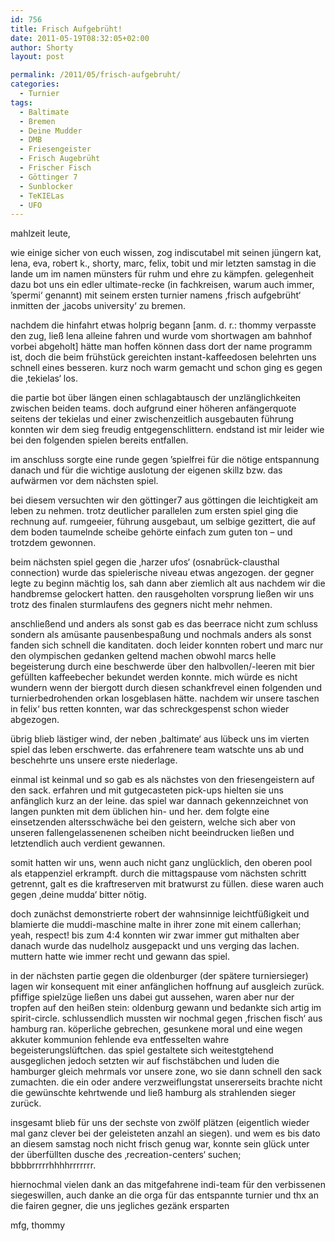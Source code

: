 ```yaml
---
id: 756
title: Frisch Aufgebrüht!
date: 2011-05-19T08:32:05+02:00
author: Shorty
layout: post

permalink: /2011/05/frisch-aufgebruht/
categories:
  - Turnier
tags:
  - Baltimate
  - Bremen
  - Deine Mudder
  - DMB
  - Friesengeister
  - Frisch Augebrüht
  - Frischer Fisch
  - Göttinger 7
  - Sunblocker
  - TeKIELas
  - UFO
---
```

mahlzeit leute,

wie einige sicher von euch wissen, zog indiscutabel mit seinen jüngern kat, lena, eva, robert k., shorty, marc, felix, tobit und mir letzten samstag in die lande um im namen münsters für ruhm und ehre zu kämpfen. gelegenheit dazu bot uns ein edler ultimate-recke (in fachkreisen, warum auch immer, &#8217;spermi&#8216; genannt) mit seinem ersten turnier namens &#8218;frisch aufgebrüht&#8216; inmitten der &#8218;jacobs university&#8216; zu bremen.

nachdem die hinfahrt etwas holprig begann [anm. d. r.: thommy <!--more-->verpasste den zug, ließ lena alleine fahren und wurde vom shortwagen am bahnhof vorbei abgeholt] hätte man hoffen können dass dort der name programm ist, doch die beim frühstück gereichten instant-kaffeedosen belehrten uns schnell eines besseren. kurz noch warm gemacht und schon ging es gegen die &#8218;tekielas&#8216; los.

die partie bot über längen einen schlagabtausch der unzlänglichkeiten zwischen beiden teams. doch aufgrund einer höheren anfängerquote seitens der tekielas und einer zwischenzeitlich ausgebauten führung konnten wir dem sieg freudig entgegenschlittern. endstand ist mir leider wie bei den folgenden spielen bereits entfallen.

im anschluss sorgte eine runde gegen &#8217;spielfrei für die nötige entspannung danach und für die wichtige auslotung der eigenen skillz bzw. das aufwärmen vor dem nächsten spiel.

bei diesem versuchten wir den göttinger7 aus göttingen die leichtigkeit am leben zu nehmen. trotz deutlicher parallelen zum ersten spiel ging die rechnung auf. rumgeeier, führung ausgebaut, um selbige gezittert, die auf dem boden taumelnde scheibe gehörte einfach zum guten ton &#8211; und trotzdem gewonnen.

beim nächsten spiel gegen die &#8218;harzer ufos&#8216; (osnabrück-clausthal connection) wurde das spielerische niveau etwas angezogen. der gegner legte zu beginn mächtig los, sah dann aber ziemlich alt aus nachdem wir die handbremse gelockert hatten. den rausgeholten vorsprung ließen wir uns trotz des finalen sturmlaufens des gegners nicht mehr nehmen.

anschließend und anders als sonst gab es das beerrace nicht zum schluss sondern als amüsante pausenbespaßung und nochmals anders als sonst fanden sich schnell die kanditaten. doch leider konnten robert und marc nur den olympischen gedanken geltend machen obwohl marcs helle begeisterung durch eine beschwerde über den halbvollen/-leeren mit bier gefüllten kaffeebecher bekundet werden konnte. mich würde es nicht wundern wenn der biergott durch diesen schankfrevel einen folgenden und turnierbedrohenden orkan losgeblasen hätte. nachdem wir unsere taschen in felix&#8216; bus retten konnten, war das schreckgespenst schon wieder abgezogen.

übrig blieb lästiger wind, der neben &#8218;baltimate&#8216; aus lübeck uns im vierten spiel das leben erschwerte. das erfahrenere team watschte uns ab und beschehrte uns unsere erste niederlage.

einmal ist keinmal und so gab es als nächstes von den friesengeistern auf den sack. erfahren und mit gutgecasteten pick-ups hielten sie uns anfänglich kurz an der leine. das spiel war dannach gekennzeichnet von langen punkten mit dem üblichen hin- und her. dem folgte eine einsetzenden altersschwäche bei den geistern, welche sich aber von unseren fallengelassenenen scheiben nicht beeindrucken ließen und letztendlich auch verdient gewannen.

somit hatten wir uns, wenn auch nicht ganz unglücklich, den oberen pool als etappenziel erkrampft. durch die mittagspause vom nächsten schritt getrennt, galt es die kraftreserven mit bratwurst zu füllen. diese waren auch gegen &#8218;deine mudda&#8216; bitter nötig.

doch zunächst demonstrierte robert der wahnsinnige leichtfüßigkeit und blamierte die muddi-maschine malte in ihrer zone mit einem callerhan; yeah, respect! bis zum 4:4 konnten wir zwar immer gut mithalten aber danach wurde das nudelholz ausgepackt und uns verging das lachen. muttern hatte wie immer recht und gewann das spiel.

in der nächsten partie gegen die oldenburger (der spätere turniersieger) lagen wir konsequent mit einer anfänglichen hoffnung auf ausgleich zurück. pfiffige spielzüge ließen uns dabei gut aussehen, waren aber nur der tropfen auf den heißen stein: oldenburg gewann und bedankte sich artig im spirit-circle. schlussendlich mussten wir nochmal gegen &#8218;frischen fisch&#8216; aus hamburg ran. köperliche gebrechen, gesunkene moral und eine wegen akkuter kommunion fehlende eva entfesselten wahre begeisterungslüftchen. das spiel gestaltete sich weitestgtehend ausgeglichen jedoch setzten wir auf fischstäbchen und luden die hamburger gleich mehrmals vor unsere zone, wo sie dann schnell den sack zumachten. die ein oder andere verzweiflungstat unsererseits brachte nicht die gewünschte kehrtwende und ließ hamburg als strahlenden sieger zurück.

insgesamt blieb für uns der sechste von zwölf plätzen (eigentlich wieder mal ganz clever bei der geleisteten anzahl an siegen). und wem es bis dato an diesem samstag noch nicht frisch genug war, konnte sein glück unter der überfüllten dusche des &#8218;recreation-centers&#8216; suchen; bbbbrrrrrhhhhrrrrrrr.

hiernochmal vielen dank an das mitgefahrene indi-team für den verbissenen siegeswillen, auch danke an die orga für das entspannte turnier und thx an die fairen gegner, die uns jegliches gezänk ersparten

mfg, thommy